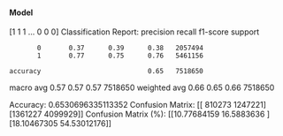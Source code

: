 #### Model
[1 1 1 ... 0 0 0]
Classification Report:
              precision    recall  f1-score   support

           0       0.37      0.39      0.38   2057494
           1       0.77      0.75      0.76   5461156

    accuracy                           0.65   7518650
   macro avg       0.57      0.57      0.57   7518650
weighted avg       0.66      0.65      0.66   7518650

Accuracy: 0.6530696335113352
Confusion Matrix:
[[ 810273 1247221]
 [1361227 4099929]]
Confusion Matrix (%):
[[10.77684159 16.5883636 ]
 [18.10467305 54.53012176]]
